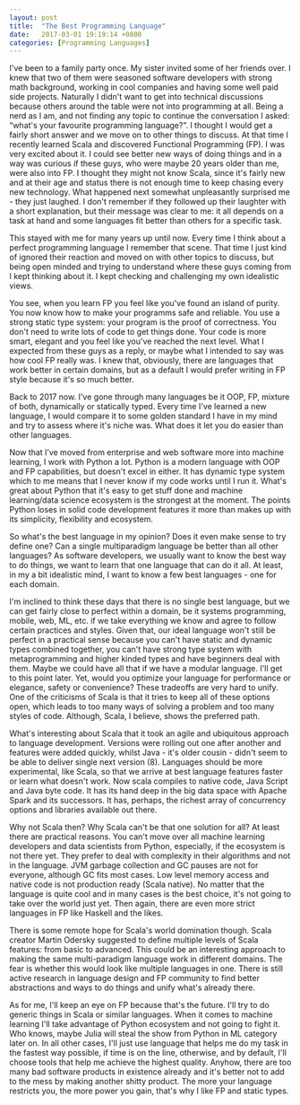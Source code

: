 ```yaml
---
layout: post
title:  "The Best Programming Language"
date:   2017-03-01 19:19:14 +0800
categories: [Programming Languages]
---
```


I've been to a family party once. My sister invited some of her friends over. I knew that two of them were seasoned software developers with strong math background, working in cool companies and having some well paid side projects. Naturally I didn't want to get into technical discussions because others around the table were not into programming at all. Being a nerd as I am, and not finding any topic to continue the conversation I asked: “what's your favourite programming language?”. I thought I would get a fairly short answer and we move on to other things to discuss. At that time I recently learned Scala and discovered Functional Programming (FP). I was very excited about it. I could see better new ways of doing things and in a way was curious if these guys, who were maybe 20 years older than me, were also into FP. I thought they might not know Scala, since it's fairly new and at their age and status there is not enough time to keep chasing every new technology. What happened next somewhat unpleasantly surprised me - they just laughed. I don't remember if they followed up their laughter with a short explanation, but their message was clear to me: it all depends on a task at hand and some languages fit better than others for a specific task.

This stayed with me for many years up until now. Every time I think about a perfect programming language I remember that scene. That time I just kind of ignored their reaction and moved on with other topics to discuss, but being open minded and trying to understand where these guys coming from I kept thinking about it. I kept checking and challenging my own idealistic views.

You see, when you learn FP you feel like you've found an island of purity. You now know how to make your programms safe and reliable. You use a strong static type system: your program is the proof of correctness. You don't need to write lots of code to get things done. Your code is more smart, elegant and you feel like you've reached the next level. What I expected from these guys as a reply, or maybe what I intended to say was how cool FP really was. I knew that, obviously, there are languages that work better in certain domains, but as a default I would prefer writing in FP style because it's so much better.

Back to 2017 now. I've gone through many languages be it OOP, FP, mixture of both, dynamically or statically typed. Every time I've learned a new language, I would compare it to some golden standard I have in my mind and try to assess where it's niche was. What does it let you do easier than other languages.

Now that I’ve moved from enterprise and web software more into machine learning, I work with Python a lot. Python is a modern language with OOP and FP capabilities, but doesn't excel in either. It has dynamic type system which to me means that I never know if my code works until I run it. What's great about Python that it's easy to get stuff done and machine learning/data science ecosystem is the strongest at the moment. The points Python loses in solid code development features it more than makes up with its simplicity, flexibility and ecosystem.

So what's the best language in my opinion? Does it even make sense to try define one? Can a single multiparadigm language be better than all other languages? As software developers, we usually want to know the best way to do things, we want to learn that one language that can do it all. At least, in my a bit idealistic mind, I want to know a few best languages - one for each domain.

I'm inclined to think these days that there is no single best language, but we can get fairly close to perfect within a domain, be it systems programming, mobile, web, ML, etc. if we take everything we know and agree to follow certain practices and styles. Given that, our ideal language won't still be perfect in a practical sense because you can't have static and dynamic types combined together, you can't have strong type system with metaprogramming and higher kinded types and have beginners deal with them. Maybe we could have all that if we have a modular language. I'll get to this point later. Yet, would you optimize your language for performance or elegance, safety or convenience? These tradeoffs are very hard to unify. One of the criticisms of Scala is that it tries to keep all of these options open, which leads to too many ways of solving a problem and too many styles of code. Although, Scala, I believe, shows the preferred path.

What's interesting about Scala that it took an agile and ubiquitous approach to language development. Versions were rolling out one after another and features were added quickly, whilst Java - it's older cousin - didn't seem to be able to deliver single next version (8). Languages should be more experimental, like Scala, so that we arrive at best language features faster or learn what doesn't work. Now scala compiles to native code, Java Script and Java byte code. It has its hand deep in the big data space with Apache Spark and its successors. It has, perhaps, the richest array of concurrency options and libraries available out there.

Why not Scala then? Why Scala can't be that one solution for all? At least there are practical reasons. You can't move over all machine learning developers and data scientists from Python, especially, if the ecosystem is not there yet. They prefer to deal with complexity in their algorithms and not in the language. JVM garbage collection and GC pauses are not for everyone, although GC fits most cases. Low level memory access and native code is not production ready (Scala native). No matter that the language is quite cool and in many cases is the best choice, it's not going to take over the world just yet. Then again, there are even more strict languages in FP like Haskell and the likes.

There is some remote hope for Scala's world domination though. Scala creator Martin Odersky suggested to define multiple levels of Scala features: from basic to advanced. This could be an interesting approach to making the same multi-paradigm language work in different domains. The fear is whether this would look like multiple languages in one. There is still active research in language design and FP community to find better abstractions and ways to do things and unify what's already there.

As for me, I'll keep an eye on FP because that's the future. I'll try to do generic things in Scala or similar languages. When it comes to machine learning I'll take advantage of Python ecosystem and not going to fight it. Who knows, maybe Julia will steal the show from Python in ML category later on. In all other cases, I'll just use language that helps me do my task in the fastest way possible, if time is on the line, otherwise, and by default, I'll choose tools that help me achieve the highest quality. Anyhow, there are too many bad software products in existence already and it's better not to add to the mess by making another shitty product. The more your language restricts you, the more power you gain, that's why I like FP and static types.
